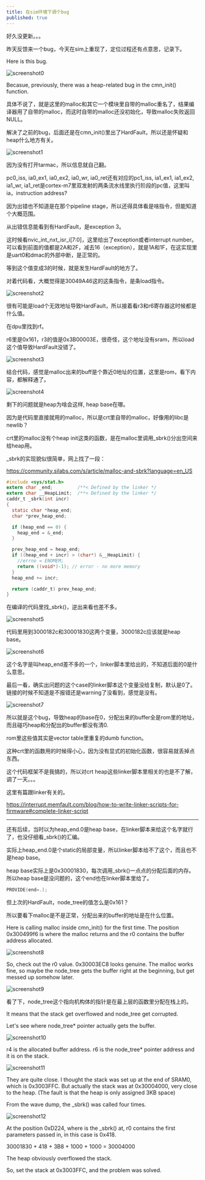 ```yaml
---
title: 在sim环境下调个bug
published: true
---
```


好久没更新。。。

昨天反馈来一个bug，今天在sim上重现了，定位过程还有点意思，记录下。


Here is this bug.

![screenshot0](https://github.com/whensungoesdown/whensungoesdown.github.io/raw/main/_posts/2024-01-25-0.png)


Becasue, previously, there was a heap-related bug in the cmn_init() function.

具体不说了，就是这里的malloc和其它一个模块里自带的malloc重名了，结果编译器用了自带的malloc，而这时自带的malloc还没初始化，导致malloc失败返回NULL。

解决了之前的bug，后面还是在cmn_init()里出了HardFault，所以还是怀疑和heap什么地方有关。

 

![screenshot1](https://github.com/whensungoesdown/whensungoesdown.github.io/raw/main/_posts/2024-01-25-1.png)

因为没有打开tarmac，所以信息就自己翻。

pc0_iss, ia0_ex1, ia0_ex2, ia0_wr, ia0_ret还有对应的pc1_iss, ia1_ex1, ia1_ex2, ia1_wr, ia1_ret是cortex-m7里双发射的两条流水线里执行阶段的pc值，这里叫ia，instruction address?

因为出错也不知道是在那个pipeline stage，所以还得具体看是啥指令，但能知道个大概范围。

从出错信息能看到有HardFault，是exception 3。

这时候看nvic_int_nxt_isr_i[7:0]，这里给出了exception或者interrupt number。可以看到前面的值都是2A和2F，减去16（exception），就是1A和1F，在这实现里是uart0和dmac的外部中断，是正常的。

等到这个值变成3的时候，就是发生HardFault的地方了。

对着代码看，大概觉得是30049A46这的这条指令，是条load指令。


![screenshot2](https://github.com/whensungoesdown/whensungoesdown.github.io/raw/main/_posts/2024-01-25-2.png)

很有可能是load个无效地址导致HardFault，所以接着看r3和r6寄存器这时候都是什么值。

在dpu里找到rf。

r6里是0x161，r3的值是0x3B00003E，很奇怪，这个地址没有sram，所以load这个值导致HardFault没错了。


![screenshot3](https://github.com/whensungoesdown/whensungoesdown.github.io/raw/main/_posts/2024-01-25-3.png)

结合代码，感觉是malloc出来的buff是个靠近0地址的位置，这里是rom，看下内容，都解释通了。


![screenshot4](https://github.com/whensungoesdown/whensungoesdown.github.io/raw/main/_posts/2024-01-25-4.png)


剩下的问题就是heap为啥会这样, heap base在哪。

因为是代码里直接就用的malloc，所以是crt里自带的malloc，好像用的libc是newlib？

crt里的malloc没有个heap init这类的函数，是在malloc里调用_sbrk()分出空间来给heap用。

_sbrk的实现貌似很简单，网上找了一段：

https://community.silabs.com/s/article/malloc-and-sbrk?language=en_US


`````c
#include <sys/stat.h>
extern char _end;         /**< Defined by the linker */
extern char __HeapLimit;  /**< Defined by the linker */
caddr_t _sbrk(int incr)
{
  static char *heap_end;
  char *prev_heap_end;

  if (heap_end == 0) {
    heap_end = &_end;
  }

  prev_heap_end = heap_end;
  if ((heap_end + incr) > (char*) &__HeapLimit) {
    //errno = ENOMEM;
    return ((void*)-1); // error - no more memory
  }
  heap_end += incr;

  return (caddr_t) prev_heap_end;
}
`````

在编译的代码里找_sbrk()，逆出来看也差不多。



![screenshot5](https://github.com/whensungoesdown/whensungoesdown.github.io/raw/main/_posts/2024-01-25-5.png)



代码里用到3000182c和30001830这两个变量，3000182c应该就是heap base。


![screenshot6](https://github.com/whensungoesdown/whensungoesdown.github.io/raw/main/_posts/2024-01-25-6.png)

这个名字是叫heap_end差不多的一个，linker脚本里给出的，不知道后面的0是什么意思。

最后一看，确实出问题的这个case的linker脚本这个变量没给复制，默认是0了。链接的时候不知道是不报错还是warning了没看到，感觉是没有。

![screenshot7](https://github.com/whensungoesdown/whensungoesdown.github.io/raw/main/_posts/2024-01-25-7.png)

所以就是这个bug，导致heap的base在0，分配出来的buffer全是rom里的地址，而且碰巧heap和分配出的buffer都没有清0.

rom里这些值其实是vector table里重复的dumb function。


这种crt里的函数用的时候得小心，因为没有显式的初始化函数，很容易就丢掉点东西。

这个代码框架不是我搞的，所以对crt heap这些linker脚本里相关的也是不了解，调了一天。。。


这里有篇跟linker有关的。

https://interrupt.memfault.com/blog/how-to-write-linker-scripts-for-firmware#complete-linker-script



----------------------------------------------

还有后续，当时以为heap_end.0是heap base，在linker脚本来给这个名字就行了，也没仔细看_sbrk()的汇编。

实际上heap_end.0是个static的局部变量，所以linker脚本给不了这个，而且也不是heap base。

heap base实际上是0x30001830，每次调用_sbrk()一点点的分配后面的内存。所以heap base是没问题的，这个end也在linker脚本里给了。

`````c
PROVIDE(end=.);
`````

但上次的HardFault，node_tree的值怎么是0x161？

所以要看下malloc是不是正常，分配出来的buffer的地址是在什么位置。


Here is calling malloc inside cmn_init() for the first time. The position 0x300499f6 is where the malloc returns and the r0 contains the buffer address allocated. 

![screenshot8](https://github.com/whensungoesdown/whensungoesdown.github.io/raw/main/_posts/2024-01-25-8.png)

So, check out the r0 value. 0x30003EC8 looks genuine. The malloc works fine, so maybe the node_tree gets the buffer right at the beginning, but get messed up somehow later.


![screenshot9](https://github.com/whensungoesdown/whensungoesdown.github.io/raw/main/_posts/2024-01-25-9.png)


看了下，node_tree这个指向机构体的指针是在最上层的函数里分配在栈上的。

It means that the stack get overflowed and node_tree get corrupted.

Let's see where node_tree* pointer actually gets the buffer.


![screenshot10](https://github.com/whensungoesdown/whensungoesdown.github.io/raw/main/_posts/2024-01-25-10.png)

r4 is the allocated buffer address. r6 is the node_tree* pointer address and it is on the stack.


![screenshot11](https://github.com/whensungoesdown/whensungoesdown.github.io/raw/main/_posts/2024-01-25-11.png)

They are quite close. I thought the stack was set up at the end of SRAM0, which is 0x3003FFC. But actually the stack was at 0x30004000, very close to the heap. (The fault is that the heap is only assigned 3KB space)

From the wave dump, the _sbrk() was called four times.

![screenshot12](https://github.com/whensungoesdown/whensungoesdown.github.io/raw/main/_posts/2024-01-25-12.png)

At the position 0xD224, where is the _sbrk() at, r0 contains the first parameters passed in, in this case is 0x418.

30001830 + 418 + 3B8 + 1000 + 1000 = 30004000

The heap obviously overflowed the stack.

So, set the stack at 0x3003FFC, and the problem was solved.
